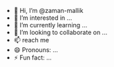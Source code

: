 - 👋 Hi, I’m @zaman-mallik
- 👀 I’m interested in ...
- 🌱 I’m currently learning ...
- 💞️ I’m looking to collaborate on ...
- 📫  reach me
- 😄 Pronouns: ...
- ⚡ Fun fact: ...

<!---
zaman-mallik/zaman-mallik is a ✨ special ✨ repository because its `README.md` (this file) appears on your GitHub profile.
You can click the Preview link to take a look at your changes.
--->
